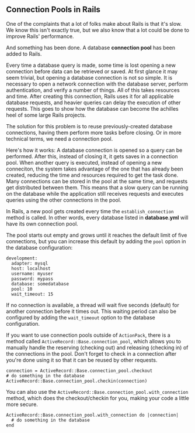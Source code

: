 ## Connection Pools in Rails

One of the complaints that a lot of folks make about Rails is that it's slow. We know this isn't exactly true, but we also know that a lot could be done to improve Rails' performance. 

And something has been done. A database **connection pool** has been added to Rails.

Every time a database query is made, some time is lost opening a new connection before data can be retrieved or saved. At first glance it may seem trivial, but opening a database connection is not so simple. It is necessary to open a network connection with the database server, perform authentication, and verify a number of things. All of this takes resources and time. After creating this connection, Rails uses it for all applicable database requests, and heavier queries can delay the execution of other requests. This goes to show how the database can become the achilles heel of some large Rails projects.

The solution for this problem is to reuse previously-created database connections, having them perform more tasks before closing. Or in more technical terms, we need a connection pool.

Here's how it works: A database connection is opened so a query can be performed. After this, instead of closing it, it gets saves in a connection pool. When another query is executed, instead of opening a new conneciton, the system takes advantage of the one that has already been created, reducing the time and resources required to get the task done. Many connections can be stored in the pool at the same time, and requests get distributed between them. This means that a slow query can be running on the database while the application still receives requests and executes queries using the other connections in the pool.

In Rails, a new pool gets created every time the `establish_connection` method is called. In other words, every database listed in **database.yml** will have its own connection pool.

The pool starts out empty and grows until it reaches the default limit of five connections, but you can increase this default by adding the `pool` option in the database configuration:

	development:
	  adapter: mysql
	  host: localhost
	  username: myuser
	  password: mypass
	  database: somedatabase
	  pool: 10
	  wait_timeout: 15

If no connection is available, a thread will wait five seconds (default) for another connection before it times out. This waiting period can also be configured by adding the `wait_timeout` option to the database configuration.

If you want to use connection pools outside of `ActionPack`, there is a method called  `ActiveRecord::Base.connection_pool`, which allows you to manually handle the reserving (checking out) and releasing (checking in) of the connections in the pool. Don't forget to check in a connection after you're done using it so that it can be reused by other requests.

	connection = ActiveRecord::Base.connection_pool.checkout
	# do something in the database
	ActiveRecord::Base.connection_pool.checkin(connection)

You can also use the `ActiveRecord::Base.connection_pool.with_connection` method, which does the checkout/checkin for you, making your code a little more secure.

	ActiveRecord::Base.connection_pool.with_connection do |connection|
	  # do something in the database
	end
